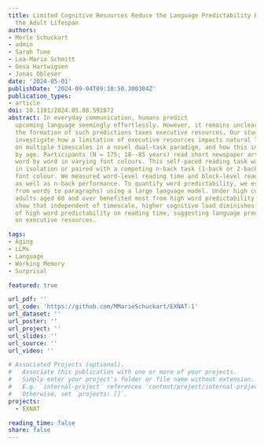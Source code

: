 ```yaml
---
title: Limited Cognitive Resources Reduce the Language Predictability Benefit across
  the Adult Lifespan
authors:
- Merle Schuckart
- admin
- Sarah Tune
- Lea-Maria Schmitt
- Gesa Hartwigsen
- Jonas Obleser
date: '2024-05-01'
publishDate: '2024-09-04T09:10:50.300304Z'
publication_types: 
- article
doi: 10.1101/2024.05.08.592872
abstract: In everyday communication, humans predict
  upcoming language seemingly effortlessly. However, it remains unclear to what extent
  the formation of such predictions taxes executive resources. Our study set out to
  investigate how a limitation of executive resources impacts natural language prediction
  on multiple timescales in a novel dual-task paradigm, and how this impact is modulated
  by age. Participants (N = 175; 18--85 years) read short newspaper articles, presented
  word by word in varying font colours. This self-paced reading task was either performed
  in isolation or paired with a competing n-back task (1-back or 2-back) on the words'
  font colour. We measured word-level reading time and block-level reading comprehension
  as well as n-back performance. To quantify word predictability, we estimated word surprisal on four distinct timescales (i.e., context lengths ranging
  from words to paragraphs) using a large language model. Under high cognitive load,
  adults aged 60 and over benefited most from high word predictability. Our results
  show that independent of timescale, higher cognitive load diminishes the benefits
  of high word predictability on reading time, suggesting language predictions draw
  on executive resources.

tags:
- Aging
- LLMs
- Language
- Working Memory
- Surprisal

featured: true

url_pdf: ''
url_code: 'https://github.com/MMarieSchuckart/EXNAT-1'
url_dataset: ''
url_poster: ''
url_project: ''
url_slides: ''
url_source: ''
url_video: ''

# Associated Projects (optional).
#   Associate this publication with one or more of your projects.
#   Simply enter your project's folder or file name without extension.
#   E.g. `internal-project` references `content/project/internal-project/index.md`.
#   Otherwise, set `projects: []`.
projects:
  - EXNAT

reading_time: false
share: false
---
```

